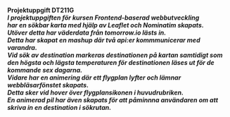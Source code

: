 **Projektuppgift DT211G**<br>
***I projektuppgiften för kursen Frontend-baserad webbutveckling<br>
har en sökbar karta med hjälp av Leaflet och Nominatim skapats.<br>
Utöver detta har väderdata från tomorrow.io lästs in.<br>
Detta har skapat en mashup där två api:er kommmunicerar med varandra.<br>
Vid sök av destination markeras destinationen på kartan samtidigt som<br>
den högsta och lägsta temperaturen för destinationen läses ut för de kommande sex dagarna.<br>
Vidare har en animering där ett flygplan lyfter och lämnar webbläsarfönstet skapats.<br>
Detta sker vid hover över flygplansikonen i huvudrubriken.<br>
En animerad pil har även skapats för att påminnna användaren om att skriva in en destination i sökrutan.***
